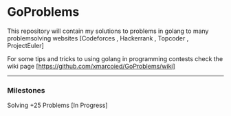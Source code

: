 # GoProblems
This repository will contain my solutions to problems in golang to many problemsolving websites [Codeforces , Hackerrank , Topcoder , ProjectEuler]

For some tips and tricks to using golang in programming contests check the wiki page [https://github.com/xmarcoied/GoProblems/wiki]
***
### Milestones
Solving +25 Problems [In Progress]
